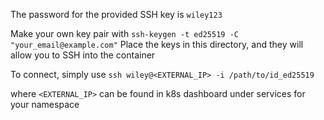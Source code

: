 The password for the provided SSH key is `wiley123`

Make your own key pair with `ssh-keygen -t ed25519 -C "your_email@example.com"`
Place the keys in this directory, and they will allow you to SSH into the container

To connect, simply use `ssh wiley@<EXTERNAL_IP> -i /path/to/id_ed25519`

where `<EXTERNAL_IP>` can be found in k8s dashboard under services for your namespace
